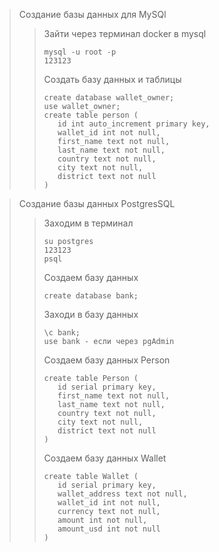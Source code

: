 > Создание базы данных для MySQl
> > Зайти через терминал docker в mysql
>> ```shell
>> mysql -u root -p
>> 123123
>> ```
> >Создать базу данных и таблицы
>>```shell
>>create database wallet_owner;
>>use wallet_owner;
>>create table person (
>>    id int auto_increment primary key,
>>    wallet_id int not null,
>>    first_name text not null,
>>    last_name text not null,
>>    country text not null,
>>    city text not null,
>>    district text not null
>>)
>>```

> Создание базы данных PostgresSQL
>>
>>Заходим в терминал
>>```shell
>>su postgres
>> 123123
>>psql
>>````
>>Создаем базу данных
>>```shell
>>create database bank;
>>```
>>Заходи в базу данных
>>```shell
>>\c bank;
>>use bank - если через pgAdmin
>>```
>>
>>Создаем базу данных Person
>>```shell
>>create table Person (
>>    id serial primary key,
>>    first_name text not null,
>>    last_name text not null,
>>    country text not null,
>>    city text not null,
>>    district text not null
>>)
>>```
>>
>>Создаем базу данных Wallet 
>>```shell
>>create table Wallet (
>>    id serial primary key,
>>    wallet_address text not null,
>>    wallet_id int not null,
>>    currency text not null,
>>    amount int not null,
>>    amount_usd int not null
>>)
>>```



